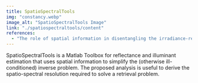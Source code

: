 ```yaml
---
title: SpatioSpectralTools
img: "constancy.webp"
image_alt: "SpatioSpectralTools Image"
link: "./spatiospectraltools/content"
references:
  - "The role of spatial information in disentangling the irradiance-reflectance-transmittance ambiguity. Jimenez, S., and Malo, J. IEEE Transactions on Geoscience and Remote Sensing, 52(8):4881-4894, 2014."
---
```


SpatioSpectralTools is a Matlab Toolbox for reflectance and illuminant estimation that uses spatial information to simplify the (otherwise ill-conditioned) inverse problem. The proposed analysis is useful to derive the spatio-spectral resolution required to solve a retrieval problem.